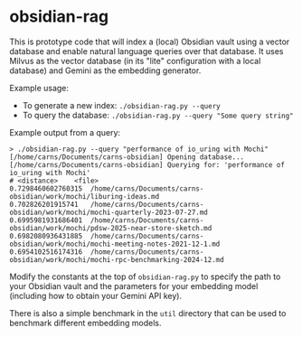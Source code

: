 # obsidian-rag

This is prototype code that will index a (local) Obsidian vault using a vector database and enable natural language queries over that database.  It uses Milvus as the vector database (in its "lite" configuration with a local database) and Gemini as the embedding generator.

Example usage:
* To generate a new index: `./obsidian-rag.py --query`
* To query the database: `./obsidian-rag.py --query "Some query string"`

Example output from a query:
```
> ./obsidian-rag.py --query "performance of io_uring with Mochi"
[/home/carns/Documents/carns-obsidian] Opening database...
[/home/carns/Documents/carns-obsidian] Querying for: 'performance of io_uring with Mochi'
# <distance>	<file>
0.7298460602760315	/home/carns/Documents/carns-obsidian/work/mochi/liburing-ideas.md
0.702826201915741	/home/carns/Documents/carns-obsidian/work/mochi/mochi-quarterly-2023-07-27.md
0.6995981931686401	/home/carns/Documents/carns-obsidian/work/mochi/pdsw-2025-near-store-sketch.md
0.6982080936431885	/home/carns/Documents/carns-obsidian/work/mochi/mochi-meeting-notes-2021-12-1.md
0.6954102516174316	/home/carns/Documents/carns-obsidian/work/mochi/mochi-rpc-benchmarking-2024-12.md
```

Modify the constants at the top of `obsidian-rag.py` to specify the path to your Obsidian vault and the parameters for your embedding model (including how to obtain your Gemini API key).

There is also a simple benchmark in the `util` directory that can be used to benchmark different embedding models.

